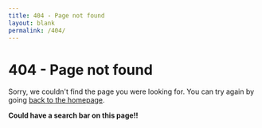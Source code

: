 ```yaml
---
title: 404 - Page not found
layout: blank
permalink: /404/
---
```


# 404 - Page not found
Sorry, we couldn't find the page you were looking for. You can try again by going [back to the homepage]({{site.url}}).


**Could have a search bar on this page!!**
